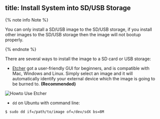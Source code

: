 title: Install System into SD/USB Storage
---

{% note info Note %}

You can only install a SD/USB image to the SD/USB storage, if you install other images to the SD/USB storage then the image will not bootup properly.

{% endnote %}

There are several ways to install the image to a SD card or USB storage:

* [Etcher](https://www.balena.io/etcher/) got a user-friendly GUI for beginners, and is compatible with Mac, Windows and Linux. Simply select an image and it will automatically identify your external device which the image is going to be burned to. **(Recommended)**

![Howto Use Etcher](/linux/images/vim1/HowtoUseEtcher.png)

* `dd` on Ubuntu with command line:

```
$ sudo dd if=/path/to/image of=/dev/sdX bs=8M
```
